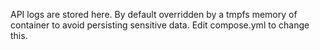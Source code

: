API logs are stored here.
By default overridden by a tmpfs memory of container to avoid persisting sensitive data.
Edit compose.yml to change this. 
